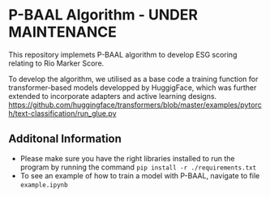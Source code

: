 # P-BAAL Algorithm - UNDER MAINTENANCE
This repository implemets P-BAAL algorithm to develop ESG scoring relating to Rio Marker Score.

To develop the algorithm, we utilised as a base code a training function for transformer-based models developped by HuggigFace, which was further extended to incorporate adapters and active learning designs. 
<https://github.com/huggingface/transformers/blob/master/examples/pytorch/text-classification/run_glue.py>

## Additonal Information
* Please make sure you have the right libraries installed to run the program by running the command `pip install -r ./requirements.txt`
* To see an example of how to train a model with P-BAAL, navigate to file `example.ipynb`
